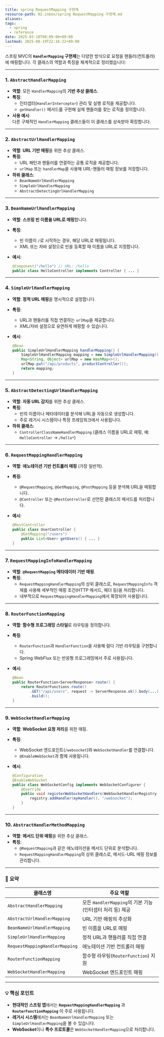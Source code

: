 ```yaml
---
title: spring RequestMapping 구현체
resource-path: 02.inbox/spring RequestMapping 구현체.md
aliases:
tags:
  - spring
  - reference
date: 2025-03-10T00:09:00+09:00
lastmod: 2025-08-19T22:16:22+09:00
---
```

스프링 MVC의 **`HandlerMapping` 구현체**는 다양한 방식으로 요청을 핸들러(컨트롤러)에 매핑합니다. 각 클래스의 역할과 특징을 체계적으로 정리했습니다:

---

### 1. **`AbstractHandlerMapping`**
- **역할**: 모든 `HandlerMapping`의 **기반 추상 클래스**.
- **특징**:
  - 인터셉터(`HandlerInterceptor`) 관리 및 실행 로직을 제공합니다.
  - `getHandler()` 메서드를 구현해 실제 핸들러를 찾는 로직을 정의합니다.
- **사용 예시**:  
  다른 구체적인 `HandlerMapping` 클래스들이 이 클래스를 상속받아 확장합니다.

---

### 2. **`AbstractUrlHandlerMapping`**
- **역할**: **URL 기반 매핑**을 위한 추상 클래스.
- **특징**:
  - URL 패턴과 핸들러를 연결하는 공통 로직을 제공합니다.
  - `urlMap` 또는 `handlerMap`을 사용해 URL-핸들러 매핑 정보를 저장합니다.
- **하위 클래스**:
  - `BeanNameUrlHandlerMapping`
  - `SimpleUrlHandlerMapping`
  - `AbstractDetectingUrlHandlerMapping`

---

### 3. **`BeanNameUrlHandlerMapping`**
- **역할**: **스프링 빈 이름을 URL로 매핑**합니다.
- **특징**:
  - 빈 이름이 `/`로 시작하는 경우, 해당 URL로 매핑됩니다.
  - XML 또는 자바 설정으로 빈을 등록할 때 이름을 URL로 지정합니다.
- **예시**:

  ```java
  @Component("/hello") // URL: /hello
  public class HelloController implements Controller { ... }
  ```

---

### 4. **`SimpleUrlHandlerMapping`**
- **역할**: **정적 URL 매핑**을 명시적으로 설정합니다.
- **특징**:
  - URL과 핸들러를 직접 연결하는 `urlMap`을 제공합니다.
  - XML/자바 설정으로 유연하게 매핑할 수 있습니다.
- **예시**:

  ```java
  @Bean
  public SimpleUrlHandlerMapping handlerMapping() {
      SimpleUrlHandlerMapping mapping = new SimpleUrlHandlerMapping();
      Map<String, Object> urlMap = new HashMap<>();
      urlMap.put("/api/products", productController());
      return mapping;
  }
  ```

---

### 5. **`AbstractDetectingUrlHandlerMapping`**
- **역할**: **자동 URL 감지**를 위한 추상 클래스.
- **특징**:
  - 빈의 이름이나 메타데이터를 분석해 URL을 자동으로 생성합니다.
  - 주로 레거시 시스템이나 특정 프레임워크에서 사용됩니다.
- **하위 클래스**:
  - `ControllerClassNameHandlerMapping` (클래스 이름을 URL로 매핑, 예: `HelloController` → `/hello*`)

---

### 6. **`RequestMappingHandlerMapping`**
- **역할**: **애노테이션 기반 컨트롤러 매핑** (가장 일반적).
- **특징**:
  - `@RequestMapping`, `@GetMapping`, `@PostMapping` 등을 분석해 URL을 매핑합니다.
  - `@Controller` 또는 `@RestController`로 선언된 클래스의 메서드를 처리합니다.
- **예시**:

  ```java
  @RestController
  public class UserController {
      @GetMapping("/users")
      public List<User> getUsers() { ... }
  }
  ```

---

### 7. **`RequestMappingInfoHandlerMapping`**
- **역할**: **`@RequestMapping` 메타데이터 기반 매핑**.
- **특징**:
  - `RequestMappingHandlerMapping`의 상위 클래스로, `RequestMappingInfo` 객체를 사용해 세부적인 매핑 조건(HTTP 메서드, 헤더 등)을 처리합니다.
  - 내부적으로 `RequestMappingHandlerMapping`에서 확장되어 사용됩니다.

---

### 8. **`RouterFunctionMapping`**
- **역할**: **함수형 프로그래밍 스타일**로 라우팅을 정의합니다.
- **특징**:
  - `RouterFunction`과 `HandlerFunction`을 사용해 람다 기반 라우팅을 구현합니다.
  - Spring WebFlux 또는 반응형 프로그래밍에서 주로 사용됩니다.
- **예시**:

  ```java
  @Bean
  public RouterFunction<ServerResponse> route() {
      return RouterFunctions.route()
          .GET("/api/users", request -> ServerResponse.ok().body(...))
          .build();
  }
  ```

---

### 9. **`WebSocketHandlerMapping`**
- **역할**: **WebSocket 요청 처리**를 위한 매핑.
- **특징**:
  - WebSocket 엔드포인트(`/websocket`)와 `WebSocketHandler`를 연결합니다.
  - `@EnableWebSocket`과 함께 사용됩니다.
- **예시**:

  ```java
  @Configuration
  @EnableWebSocket
  public class WebSocketConfig implements WebSocketConfigurer {
      @Override
      public void registerWebSocketHandlers(WebSocketHandlerRegistry registry) {
          registry.addHandler(myHandler(), "/websocket");
      }
  }
  ```

---

### 10. **`AbstractHandlerMethodMapping`**
- **역할**: **메서드 단위 매핑**을 위한 추상 클래스.
- **특징**:
  - `@RequestMapping`과 같은 애노테이션을 메서드 단위로 분석합니다.
  - `RequestMappingHandlerMapping`의 상위 클래스로, 메서드-URL 매핑 정보를 관리합니다.

---

### 📌 **요약**
| 클래스명                         | 주요 역할                                                                 |
|----------------------------------|--------------------------------------------------------------------------|
| `AbstractHandlerMapping`         | 모든 `HandlerMapping`의 기본 기능(인터셉터 처리 등) 제공                  |
| `AbstractUrlHandlerMapping`      | URL 기반 매핑의 추상화                                                  |
| `BeanNameUrlHandlerMapping`      | 빈 이름을 URL로 매핑                                                    |
| `SimpleUrlHandlerMapping`        | 정적 URL과 핸들러를 직접 연결                                            |
| `RequestMappingHandlerMapping`   | 애노테이션 기반 컨트롤러 매핑                                           |
| `RouterFunctionMapping`          | 함수형 라우팅(`RouterFunction`) 지원                                     |
| `WebSocketHandlerMapping`        | WebSocket 엔드포인트 매핑                                                |

---

### 💡 **핵심 포인트**
- **현대적인 스프링 앱**에서는 **`RequestMappingHandlerMapping`** 과 **`RouterFunctionMapping`** 이 주로 사용됩니다.
- **레거시 시스템**에서는 `BeanNameUrlHandlerMapping` 또는 `SimpleUrlHandlerMapping`을 볼 수 있습니다.
- **WebSocket**이나 **특수 프로토콜**은 `WebSocketHandlerMapping`으로 처리합니다.
